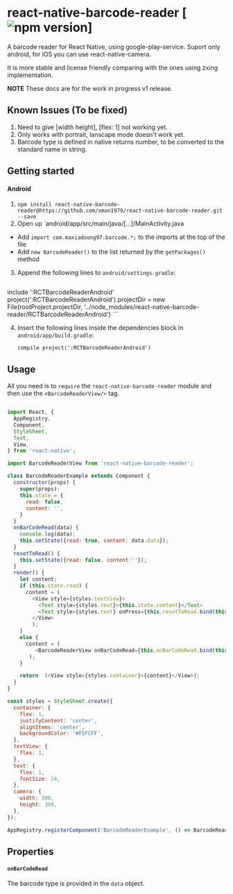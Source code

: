 # react-native-barcode-reader [![npm version](https://badge.fury.io/js/react-native-barcode-reader.svg)]

A barcode reader for React Native, using google-play-service. 
Suport only android, for iOS you can use react-native-camera.

It is more stable and license friendly comparing with the ones using zxing implementation. 

**NOTE** These docs are for the work in progress v1 release. 

## Known Issues (To be fixed)
1. Need to give [width height], [flex: 1] not working yet.
2. Only works with portrait, lanscape mode doesn't work yet.
3. Barcode type is defined in native returns number, to be converted to the standard name in string.

## Getting started
#### Android
1. `npm install react-native-barcode-reader@https://github.com/xman1979/react-native-barcode-reader.git --save`
2. Open up `android/app/src/main/java/[...]/MainActivity.java
  - Add `import com.maxiadoong97.barcode.*;` to the imports at the top of the file
  - Add `new BarcodeReader()` to the list returned by the `getPackages()` method

3. Append the following lines to `android/settings.gradle`:

	```
include ':RCTBarcodeReaderAndroid'
project(':RCTBarcodeReaderAndroid').projectDir = new File(rootProject.projectDir, '../node_modules/react-native-barcode-reader/RCTBarcodeReaderAndroid')
	```

4. Insert the following lines inside the dependencies block in `android/app/build.gradle`:

	```
    compile project(':RCTBarcodeReaderAndroid')
	```

## Usage

All you need is to `require` the `react-native-barcode-reader` module and then use the
`<BarcodeReaderView/>` tag.

```javascript

import React, {
  AppRegistry,
  Component,
  StyleSheet,
  Text,
  View,
} from 'react-native';

import BarcodeReaderView from 'react-native-barcode-reader';

class BarcodeReaderExample extends Component {
  constructor(props) {
    super(props);
    this.state = {
      read: false,
      content: '',
    }
  }
  onBarCodeRead(data) {
    console.log(data);
    this.setState({read: true, content: data.data});
  }
  resetToRead() {
    this.setState({read: false, content:''});
  }
  render() {
    let content;
    if (this.state.read) {
      content = (
        <View style={styles.textView}>
          <Text style={styles.text}>{this.state.content}</Text>
          <Text style={styles.text} onPress={this.resetToRead.bind(this)}>Press to try again?</Text>
        </View>
        );
    }
    else {
      content = (
         <BarcodeReaderView onBarCodeRead={this.onBarCodeRead.bind(this)} style={styles.camera}/>
       );
    }

    return  (<View style={styles.container}>{content}</View>);
  }
}

const styles = StyleSheet.create({
  container: {
    flex: 1,
    justifyContent: 'center',
    alignItems: 'center',
    backgroundColor: '#F5FCFF',
  },
  textView: {
    flex: 1,
  },
  text: {
    flex: 1,
    fontSize: 24,
  },
  camera: {
    width: 300,
    height: 300,
  },
});

AppRegistry.registerComponent('BarcodeReaderExample', () => BarcodeReaderExample);


```

## Properties


#### `onBarCodeRead`

The barcode type is provided in the `data` object.
